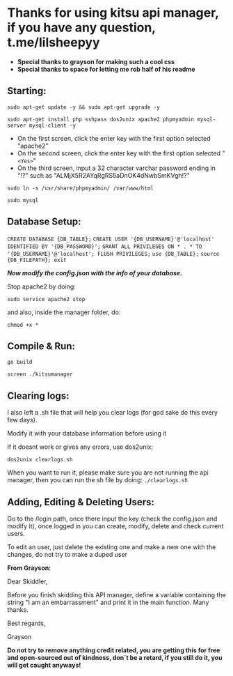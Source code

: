 # Thanks for using kitsu api manager, if you have any question, t.me/lilsheepyy

* **Special thanks to grayson for making such a cool css**
* **Special thanks to space for letting me rob half of his readme**

## **Starting:**

`sudo apt-get update -y && sudo apt-get upgrade -y`

`sudo apt-get install php sshpass dos2unix apache2 phpmyadmin mysql-server mysql-client -y`

* On the first screen, click the enter key with the first option selected "apache2"
* On the second screen, click the enter key with the first option selected "`<Yes>`"
* On the third screen, input a 32 character varchar password ending in "!?" such as "ALMjX5R2AYqRgRS5aDnOK4dNwbSmKVgh!?"

`sudo ln -s /usr/share/phpmyadmin/ /var/www/html`

`sudo mysql`

## **Database Setup:**

`CREATE DATABASE {DB_TABLE};`
`CREATE USER '{DB_USERNAME}'@'localhost' IDENTIFIED BY '{DB_PASSWORD}';`
`GRANT ALL PRIVILEGES ON * . * TO '{DB_USERNAME}'@'localhost'; FLUSH PRIVILEGES;`
`use {DB_TABLE};`
`source {DB_FILEPATH}; exit`

***Now modify the config.json with the info of your database.***

Stop apache2 by doing:

`sudo service apache2 stop`

and also, inside the manager folder, do:

`chmod +x *`

## **Compile & Run:**

`go build`

`screen ./kitsumanager`

## **Clearing logs:**

I also left a .sh file that will help you clear logs (for god sake do this every few days).

Modify it with your database information before using it

 If it doesnt work or gives any errors, use dos2unix:

`dos2unix clearlogs.sh`

When you want to run it, please make sure you are not running the api manager, then you can run the sh file by doing:
`./clearlogs.sh`


## **Adding, Editing & Deleting Users:**

Go to the /login path, once there input the key (check the config.json and modify it), once logged in you can create, modify, delete and check current users.

To edit an user, just delete the existing one and make a new one with the changes, do not try to make a duped user


**From Grayson:**

Dear Skiddler,

Before you finish skidding this API manager, define a variable containing the string "I am an embarrassment" and print it in the main function.
Many thanks.

Best regards,

Grayson

**Do not try to remove anything credit related, you are getting this for free and open-sourced out of kindness, don´t be a retard, if you still do it, you will get caught anyways!**
